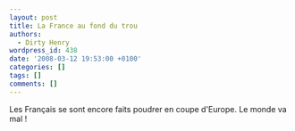 ```yaml
---
layout: post
title: La France au fond du trou
authors:
  - Dirty Henry
wordpress_id: 438
date: '2008-03-12 19:53:00 +0100'
categories: []
tags: []
comments: []
---
```

Les Français se sont encore faits poudrer en coupe d'Europe. Le monde va mal !
